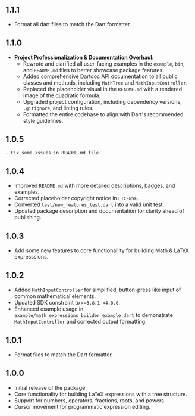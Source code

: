 ## 1.1.1
  - Format all dart files to match the Dart formatter.

## 1.1.0
- **Project Professionalization & Documentation Overhaul:**
  - Rewrote and clarified all user-facing examples in the `example`, `bin`, and `README.md` files to better showcase package features.
  - Added comprehensive Dartdoc API documentation to all public classes and methods, including `MathTree` and `MathInputController`.
  - Replaced the placeholder visual in the `README.md` with a rendered image of the quadratic formula.
  - Upgraded project configuration, including dependency versions, `.gitignore`, and linting rules.
  - Formatted the entire codebase to align with Dart's recommended style guidelines.

## 1.0.5
    - Fix some issues in README.md file.

## 1.0.4
- Improved `README.md` with more detailed descriptions, badges, and examples.
- Corrected placeholder copyright notice in `LICENSE`.
- Converted `test/new_features_test.dart` into a valid unit test.
- Updated package description and documentation for clarity ahead of publishing.

## 1.0.3
- Add some new features to core functionallity for building Math & LaTeX expresssions.

## 1.0.2
- Added `MathInputController` for simplified, button-press like input of common mathematical elements.
- Updated SDK constraint to `>=3.8.1 <4.0.0`.
- Enhanced example usage in `example/math_expressions_builder_example.dart` to demonstrate `MathInputController` and corrected output formatting.

## 1.0.1
- Format files to match the Dart formatter.

## 1.0.0
- Initial release of the package.
- Core functionality for building LaTeX expressions with a tree structure.
- Support for numbers, operators, fractions, roots, and powers.
- Cursor movement for programmatic expression editing.
